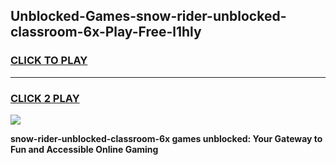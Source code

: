 
## Unblocked-Games-snow-rider-unblocked-classroom-6x-Play-Free-l1hly
<h3>
<a href="https://premium76.site?title=snow-rider-unblocked-classroom-6x&ref=12A">CLICK TO PLAY</a></h3>
<hr>

<h3>
<a href="https://premium76.site?title=snow-rider-unblocked-classroom-6x&ref=12A">CLICK 2 PLAY</a>
  
</h3>

<a href="https://premium76.site?title=snow-rider-unblocked-classroom-6x&ref=12A"><img src="https://clearcache.store/games.png"></a>


**snow-rider-unblocked-classroom-6x games unblocked: Your Gateway to Fun and Accessible Online Gaming**
